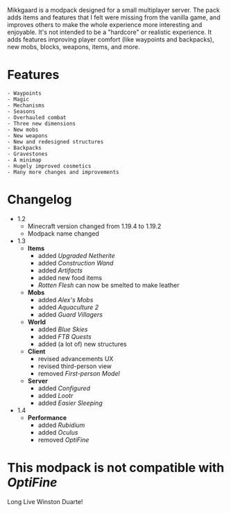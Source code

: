 Mikkgaard is a modpack designed for a small multiplayer server.
The pack adds items and features that I felt were missing from the vanilla game, and improves others to make the whole experience more interesting and enjoyable. It's not intended to be a "hardcore" or realistic experience. It adds features improving player comfort (like waypoints and backpacks), new mobs, blocks, weapons, items, and more.

# Features 
	- Waypoints
	- Magic
	- Mechanisms
	- Seasons
	- Overhauled combat
	- Three new dimensions
	- New mobs 
	- New weapons
	- New and redesigned structures
	- Backpacks
	- Gravestones
	- A minimap
	- Hugely improved cosmetics
	- Many more changes and improvements

# Changelog 
- 1.2 
	- Minecraft version changed from 1.19.4 to 1.19.2 
	- Modpack name changed 
- 1.3 
	- **Items**
		- added *Upgraded Netherite* 
		- added *Construction Wand*
		- added *Artifacts*
		- added new food items 
		- *Rotten Flesh* can now be smelted to make leather 
	- **Mobs** 
		- added *Alex's Mobs* 
		- added *Aquaculture 2* 
		- added *Guard Villagers* 
	- **World**  
		- added *Blue Skies* 
		- added *FTB Quests* 
		- added (a lot of) new structures 
	- **Client** 
		- revised advancements UX 
		- revised third-person view 
		- removed *First-person Model* 
	- **Server** 
		- added *Configured* 
		- added *Lootr* 
		- added *Easier Sleeping* 
- 1.4 
	- **Performance**
		- added *Rubidium*
		- added *Oculus*
		- removed *OptiFine*

# This modpack is not compatible with *OptiFine*

Long Live Winston Duarte! 
